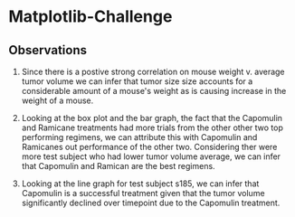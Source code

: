 # Matplotlib-Challenge

## Observations

1. Since there is a postive strong correlation on mouse weight v. average tumor volume we can infer that tumor size size accounts for a considerable amount of a mouse's weight as is causing increase in the weight of a mouse. 

2. Looking at the box plot and the bar graph,  the fact that the Capomulin and Ramicane treatments had more trials from the other other two top performing regimens, we can attribute this with Capomulin and Ramicanes out performance of the other two.  Considering ther were more test subject who had lower tumor volume average, we can infer that Capomulin and Ramican are the best regimens.

3. Looking at the line graph for test subject s185, we can infer that Capomulin is a successful treatment given that the tumor volume significantly declined over timepoint due to the Capomulin treatment. 